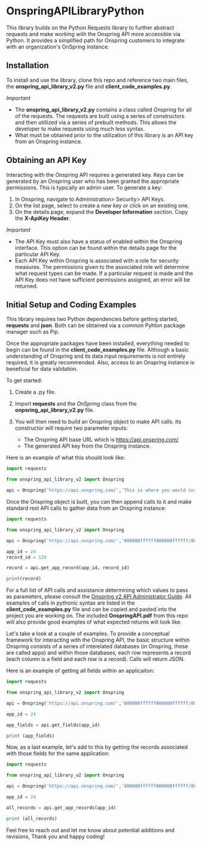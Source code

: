 # OnspringAPILibraryPython

This library builds on the Python Requests library to further abstract requests and make working with the Onspring API more accessible via Python. It provides a simplified path for Onspring customers to integrate with an organization's OnSpring instance.

## Installation

To install and use the library, clone this repo and reference two main files, the **onspring_api_library_v2.py** file and **client_code_examples.py**.

_Important_

- The **onspring_api_library_v2.py** contains a class called _Onspring_ for all of the requests. The requests are built using a series of constructors and then utillized via a series of prebuilt methods. This allows the developer to make requests using much less syntax.
- What must be obtained prior to the utilization of this library is an API key from an Onspring instance.

## Obtaining an API Key

Interacting with the Onspring API requires a generated key. Keys can be generated by an Onspring user who has been granted the appropriate permissions. This is typically an admin user. To generate a key:

1. In Onspring, navigate to Administration> Security> API Keys.
2. On the list page, select to create a new key or click on an existing one.
3. On the details page, expand the **Developer Information** section. Copy the **X-ApiKey Header**.

_Important_

- The API Key must also have a status of enabled within the Onspring interface. This option can be found within the details page for the particular API Key.
- Each API Key within Onspring is associated with a role for security measures. The permissions given to the associated role will determine what request types can be made. If a particular request is made and the API Key does not have sufficient permissions assigned, an error will be returned.

## Initial Setup and Coding Examples

This library requires two Python dependencies before getting started, **requests** and **json**. Both can be obtained via a common Pyhton package manager such as Pip.

Once the appropriate packages have been installed, everything needed to begin can be found in the **client_code_examples.py** file. Although a basic understanding of Onspring and its data input requirements is not entirely required, it is greatly recommended. Also, access to an Onspring instance is beneficial for data validation.

To get started:

1. Create a .py file.
2. Import **requests** and the _OnSpring_ class from the **onpsring_api_library_v2.py** file.
3. You will then need to build an Onspring object to make API calls. Its constructor will require two parameter inputs:

   - The Onspring API base URL which is https://api.onspring.com/
   - The generated API key from the Onspring instance.

Here is an example of what this should look like:

```python
import requests

from onspring_api_library_v2 import Onspring

api = Onspring('https://api.onspring.com/','This is where you would insert your api key')
```

Once the Onspring object is built, you can then append calls to it and make standard rest API calls to gather data from an Onspring instance:

```python
import requests

from onspring_api_library_v2 import Onspring

api = Onspring('https://api.onspring.com/','000000ffffff000000ffffff/00000000-ffff-0000-ffff-000000000000')

app_id = 24
record_id = 126

record = api.get_app_record(app_id, record_id)

print(record)

```

For a full list of API calls and assistance determining which values to pass as parameters, please consult the [Onspring v2 API Administrator Guide](https://software.onspring.com/hubfs/Training/Admin%20Guide%20-%20v2%20API.pdf). All examples of calls in pythonic syntax are listed in the **client_code_examples.py** file and can be copied and pasted into the project you are working on. The included **OnspringAPI.pdf** from this repo will also provide good examples of what expected returns will look like.

Let's take a look at a couple of examples. To provide a conceptual framework for interacting with the Onspring API, the basic structure within Onspring consists of a series of interelated databases (in Onspring, these are called apps) and within those databases, each row represents a record (each column is a field and each row is a record). Calls will return JSON.

Here is an example of getting all fields within an applicaiton:

```python
import requests

from onspring_api_library_v2 import Onspring

api = Onspring('https://api.onspring.com/','000000ffffff000000ffffff/00000000-ffff-0000-ffff-000000000000')

app_id = 24

app_fields = api.get_fields(app_id)

print (app_fields)

```

Now, as a last example, let's add to this by getting the records associated with those fields for the same application:

```python
import requests

from onspring_api_library_v2 import Onspring

api = Onspring('https://api.onspring.com/','000000ffffff000000ffffff/00000000-ffff-0000-ffff-000000000000')

app_id = 24

all_records = api.get_app_records(app_id)

print (all_records)

```

Feel free to reach out and let me know about potential additions and revisions, Thank you and happy coding!

